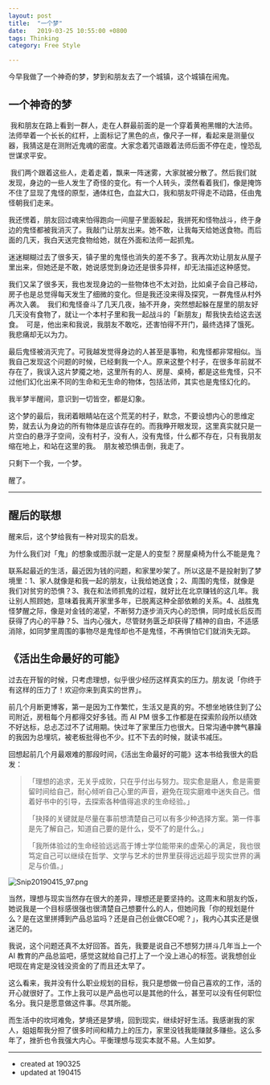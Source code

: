 ```yaml
---
layout: post
title:  "一个梦"
date:   2019-03-25 10:55:00 +0800
tags: Thinking
category: Free Style

---
```



今早我做了一个神奇的梦，梦到和朋友去了一个城镇，这个城镇在闹鬼。 

## 一个神奇的梦
 我和朋友在路上看到一群人，走在人群最前面的是一个穿着黄袍黑帽的大法师。法师举着一个长长的红杆，上面标记了黑色的点，像尺子一样，看起来是测量仪器，我猜这是在测附近鬼魂的密度。大家念着咒语跟着法师后面不停在走，惶恐乱世谋求平安。 

 我们两个跟着这些人，走着走着，飘来一阵迷雾，大家就被分散了。然后我们就发现，身边的一些人发生了奇怪的变化。有一个人转头，漠然看着我们，像是掩饰不住了显现了鬼怪的原型，通体红色，血盆大口，我和朋友吓得走不动路，任由鬼怪朝我们走来。  

我还愣着，朋友回过魂来怕得跑向一间屋子里面躲起，我拼死和怪物战斗，终于身边的鬼怪都被我消灭了。我敲门让朋友出来。她不敢，让我每天给她送食物。而后面的几天，我白天送完食物给她，就在外面和法师一起抓鬼。  

迷迷糊糊过去了很多天，镇子里的鬼怪也消失的差不多了。我再次劝让朋友从屋子里出来，但她还是不敢，她说感觉到身边还是很多异样，却无法描述这种感觉。  

我们又呆了很多天，我也发现身边的一些物体也不太对劲，比如桌子会自己移动，房子也是总觉得每天发生了细微的变化。但是我还没来得及探究，一群鬼怪从村外再次入袭。  我们和鬼怪奋斗了几天几夜，抽不开身，突然想起躲在屋里的朋友好几天没有食物了，就让一个本村子里和我一起战斗的「新朋友」帮我快去给这去送食。  可是，他出来和我说，我朋友不敢吃，还害怕得不开门，最终选择了饿死。我悲痛却无以为力。  

最后鬼怪被消灭完了。可我越发觉得身边的人甚至是事物，和鬼怪都非常相似。当我自己发现这个问题的时候，已经剩我一个人。原来这整个村子，在很多年前就不存在了，我误入这片梦魇之地，这里所有的人、房屋、桌椅，都是这些鬼怪，只不过他们幻化出来不同的生命和无生命的物体，包括法师，其实也是鬼怪幻化的。  

我半梦半醒间，意识到一切皆空，都是幻象。

这个梦的最后，我闭着眼睛站在这个荒芜的村子，默念，不要设想内心的思维定势，就去认为身边的所有物体是应该存在的。而我睁开眼发现，这里真实就只是一片空白的悬浮子空间，没有村子，没有人，没有鬼怪，什么都不存在，只有我朋友缩在地上，和站在这里的我。  朋友被恐惧击倒，我走了。

只剩下一个我，一个梦。

醒了。

---

## 醒后的联想

醒来后，这个梦给我有一种对现实的启发。

为什么我们对「鬼」的想象或图示就一定是人的变型？房屋桌椅为什么不能是鬼？

联系起最近的生活，最近因为钱的问题，和家里吵架了。所以这是不是投射到了梦境里：1、家人就像是和我一起的朋友，让我给她送食；2、周围的鬼怪，就像是我们对贫穷的恐惧？3、我在和法师抓鬼的过程，就好比在北京赚钱的这几年。我让别人照顾她，意味着我离开家里多年，已脱离这种全部依赖的关系。4、战胜鬼怪梦醒之际，像是对金钱的渴望，不断努力逐步消灭内心的恐惧，同时成长后反而获得了内心的平静？5、当内心强大，尽管财务匮乏却获得了精神的自由，不适感消除，如同梦里周围的事物尽是鬼怪却也不是鬼怪，不再惧怕它们就消失无踪。


## 《活出生命最好的可能》


过去在开智的时候，只考虑理想，似乎很少经历这样真实的压力。朋友说「你终于有这样的压力了！欢迎你来到真实的世界」。

前几个月断更博客，第一是因为工作繁忙，生活又是真的穷。不想坐地铁住到了公司附近，房租每个月都得交好多钱。而 AI PM 很多工作都是在探索阶段所以绩效不好达标，总忐忑过不了试用期。快过年了家里压力也很大。日常沟通中脾气暴躁的我因为总埋坑，被老板批得也不少。扛不下去的时候，就读书减压。

回想起前几个月最艰难的那段时间，《活出生命最好的可能》这本书给我很大的启发：


>「理想的追求，无关乎成败，只在乎付出与努力。现实愈是磨人，愈是需要留时间给自己，耐心倾听自己心里的声音，避免在现实磨难中迷失自己。借着好书中的引导，去探索各种值得追求的生命经验。」
>
>「抉择的关键就是尽量在事前想清楚自己可以有多少种选择方案。第一件事是先了解自己，知道自己要的是什么，受不了的是什么。」
>
>「我所体验过的生命经验远远高于博士学位能带来的虚荣心的满足，我也很笃定自己可以继续在哲学、文学与艺术的世界里获得远远超乎现实世界的满足与价值。」

![Snip20190415_97.png](https://upload-images.jianshu.io/upload_images/7196791-214012622a61f5ac.png?imageMogr2/auto-orient/strip%7CimageView2/2/w/1240)


当然，理想与现实当然存在很大的差异，理想还是要坚持的。这周末和朋友约饭，她说我是一个目标感很强也很清楚自己想要什么的人，但她问我「你的规划是什么？是在这里拼搏到产品总监吗？还是自己创业做CEO呢？」，我内心其实还是很迷茫的。

我说，这个问题还真不太好回答。首先，我要是说自己不想努力拼斗几年当上一个 AI 教育的产品总监吧，感觉这就给自己打上了一个没上进心的标签。说我想创业吧现在肯定是没钱没资金的了而且还太早了。

这么看来，我并没有什么职业规划的目标，我只是想做一份自己喜欢的工作，活的开心就很好了。工作上我可以是产品也可以是其他的什么，甚至可以没有任何职位名分。我只是愿意做这件事。尽其所能。

而生活中的坎坷难免，梦境还是梦境，回到现实，继续好好生活。我感谢我的家人，姐姐帮我分担了很多时间和精力上的压力，家里没钱我能赚就多赚些。这么多年了，挫折也令我强大内心。平衡理想与现实本就不易。人生如梦。


---

- created at 190325
- updated at 190415











